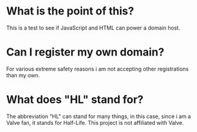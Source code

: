 # What is the point of this?
This is a test to see if JavaScript and HTML can power a domain host.
# Can I register my own domain?
For various extreme safety reasons i am not accepting other registrations than my own.
# What does "HL" stand for?
The abbreviation "HL" can stand for many things, in this case, since i am a Valve fan, it stands for Half-Life. This project is not affiliated with Valve.
